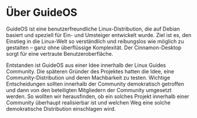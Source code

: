 # Über GuideOS

GuideOS ist eine benutzerfreundliche Linux-Distribution, die auf Debian basiert und speziell für Ein- und Umsteiger entwickelt wurde. Ziel ist es, den Einstieg in die Linux-Welt so verständlich und reibungslos wie möglich zu gestalten – ganz ohne überflüssige Komplexität. Der Cinnamon-Desktop sorgt für eine vertraute Benutzeroberfläche.

Entstanden ist GuideOS aus einer Idee innerhalb der Linux Guides Community. Die späteren Gründer des Projektes hatten die Idee, eine Community-Distribution und deren Machbarkeit zu testen. Wichtige Entscheidungen sollten innerhalb der Community demokratisch getroffen und dann von den beteiligten Mitgliedern der Community umgesetzt werden. So wollten wir herausfinden, ob ein solches Projekt innerhalb einer Community überhaupt realisierbar ist und welchen Weg eine solche demokratische Distribution einschlagen wird.